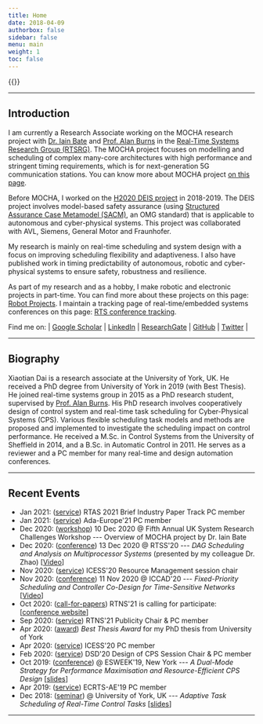 ```yaml
---
title: Home
date: 2018-04-09
authorbox: false
sidebar: false
menu: main
weight: 1
toc: false
---
```


{{<contact>}}

---

## Introduction

I am currently a Research Associate working on the MOCHA research project with [Dr. Iain Bate](https://www-users.cs.york.ac.uk/~ijb/) and [Prof. Alan Burns](https://www-users.cs.york.ac.uk/~burns/) in the [Real-Time Systems Research Group (RTSRG)](https://www.cs.york.ac.uk/rts/index.html). 
The MOCHA project focuses on modelling and scheduling of complex many-core architectures with high performance and stringent timing requirements, which is for next-generation 5G communication stations. You can know more about MOCHA project [on this page](https://www.cs.york.ac.uk/rts/mocha/).

Before MOCHA, I worked on the [H2020 DEIS project](https://deis-project.eu) in 2018-2019. The DEIS project involves model-based safety assurance (using [Structured Assurance Case Metamodel (SACM)](https://www.omg.org/spec/SACM/2.0/About-SACM/), an OMG standard) that is applicable to autonomous and cyber-physical systems. This project was collaborated with AVL, Siemens, General Motor and Fraunhofer.

My research is mainly on real-time scheduling and system design with a focus on improving scheduling flexibility and adaptiveness. I also have published work in timing predictability of autonomous, robotic and cyber-physical systems to ensure safety, robustness and resilience. 

As part of my research and as a hobby, I make robotic and electronic projects in part-time. You can find more about these projects on this page: [Robot Projects](/robots/). I maintain a tracking page of real-time/embedded systems conferences on this page: [RTS conference tracking](https://automaticdai.github.io/realtime-embedded-conferences/).


Find me on: | [Google Scholar](https://scholar.google.co.uk/citations?hl=en&user=G7dzNUkAAAAJ&view_op=list_works&sortby=pubdate) | [LinkedIn](https://www.linkedin.com/in/xdai3/) | [ResearchGate](https://www.researchgate.net/profile/Xiaotian_Dai) | [GitHub](https://github.com/automaticdai) | [Twitter](https://twitter.com/steven_xdai) | 


---

## Biography

Xiaotian Dai is a research associate at the University of York, UK. He received a PhD degree from University of York in 2019 (with Best Thesis). He joined real-time systems group in 2015 as a PhD research student, supervised by [Prof. Alan Burns](https://www-users.cs.york.ac.uk/~burns/). His PhD research involves cooperatively design of control system and real-time task scheduling for Cyber-Physical Systems (CPS). Various flexible scheduling task models and methods are proposed and implemented to investigate the scheduling impact on control performance.
He received a M.Sc. in Control Systems from the University of Sheffield in 2014, and a B.Sc. in Automatic Control in 2011.
He serves as a reviewer and a PC member for many real-time and design automation conferences.


---

## Recent Events

- Jan 2021: (<u>service</u>) RTAS 2021 Brief Industry Paper Track PC member
- Jan 2021: (<u>service</u>) Ada-Europe'21 PC member
- Dec 2020: (<u>workshop</u>) 10 Dec 2020 @ Fifth Annual UK System Research Challenges Workshop --- Overview of MOCHA project by Dr. Iain Bate
- Dec 2020: (<u>conference</u>) 13 Dec 2020 @ RTSS'20 --- *DAG Scheduling and Analysis on Multiprocessor Systems* (presented by my colleague Dr. Zhao) [[Video](https://www.youtube.com/watch?v=DriyJdDGtNc)]
- Nov 2020: (<u>service</u>) ICESS'20 Resource Management session chair
- Nov 2020: (<u>conference</u>) 11 Nov 2020 @ ICCAD'20 --- *Fixed-Priority Scheduling and Controller Co-Design for Time-Sensitive Networks* [[Video](https://www.youtube.com/watch?v=fPSlHvK1NGc)]
- Oct 2020: (<u>call-for-papers</u>) RTNS'21 is calling for participate: \[[conference website](https://rtns2021.univ-nantes.fr/)\]
- Sep 2020: (<u>service</u>) RTNS'21 Publicity Chair & PC member
- Apr 2020: (<u>award</u>) *Best Thesis Award* for my PhD thesis from University of York 
- Apr 2020: (<u>service</u>) ICESS'20 PC member
- Feb 2020: (<u>service</u>) DSD'20 Design of CPS Session Chair & PC member
- Oct 2019: (<u>conference</u>) @ ESWEEK'19, New York --- *A Dual-Mode Strategy for Performance Maximisation and Resource-Efficient CPS Design* \[[slides](./files/ppt_emsoft_2019_dual_period_v3_rev1.pdf)\]
- Apr 2019: (<u>service</u>) ECRTS-AE'19 PC member
- Dec 2018: (<u>seminar</u>) @ University of York, UK --- *Adaptive Task Scheduling of Real-Time Control Tasks*  \[[slides](./files/ppt_adaptive_task_scheduling.pdf)\]

---
